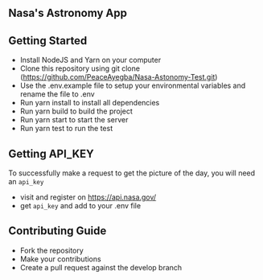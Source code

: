## Nasa's Astronomy App

## Getting Started

- Install NodeJS and Yarn on your computer
- Clone this repository using git clone (https://github.com/PeaceAyegba/Nasa-Astonomy-Test.git)
- Use the .env.example file to setup your environmental variables and rename the file to .env
- Run yarn install to install all dependencies
- Run yarn build to build the project
- Run yarn start to start the server
- Run yarn test to run the test

## Getting API_KEY

To successfully make a request to get the picture of the day, you will need an `api_key`

- visit and register on https://api.nasa.gov/
- get `api_key` and add to your .env file

## Contributing Guide

- Fork the repository
- Make your contributions
- Create a pull request against the develop branch
